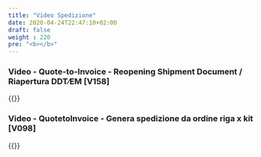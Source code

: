 ```yaml
---
title: "Video Spedizione"
date: 2020-04-24T22:47:10+02:00
draft: false
weight : 220
pre: "<b></b>"
---
```


### Video - Quote-to-Invoice - Reopening Shipment Document / Riapertura DDT⁄EM [V158]
{{<youtube j8PmRsGiWGY>}}

### Video - QuotetoInvoice - Genera spedizione da ordine riga x kit [V098]
{{<youtube KVIrFFy71yc>}}
